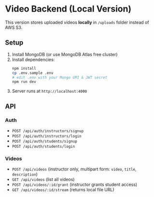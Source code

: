 # Video Backend (Local Version)

This version stores uploaded videos **locally** in `/uploads` folder instead of AWS S3.

## Setup

1) Install MongoDB (or use MongoDB Atlas free cluster)
2) Install dependencies:
   ```bash
   npm install
   cp .env.sample .env
   # edit .env with your Mongo URI & JWT secret
   npm run dev
   ```
3) Server runs at `http://localhost:4000`

## API

### Auth
- `POST /api/auth/instructors/signup`
- `POST /api/auth/instructors/login`
- `POST /api/auth/students/signup`
- `POST /api/auth/students/login`

### Videos
- `POST /api/videos` (instructor only, multipart form: `video`, `title`, `description`)
- `GET /api/videos` (list all videos)
- `POST /api/videos/:id/grant` (instructor grants student access)
- `GET /api/videos/:id/stream` (returns local file URL)
